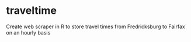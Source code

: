 # traveltime

Create web scraper in R to store travel times from Fredricksburg to Fairfax on an hourly basis
